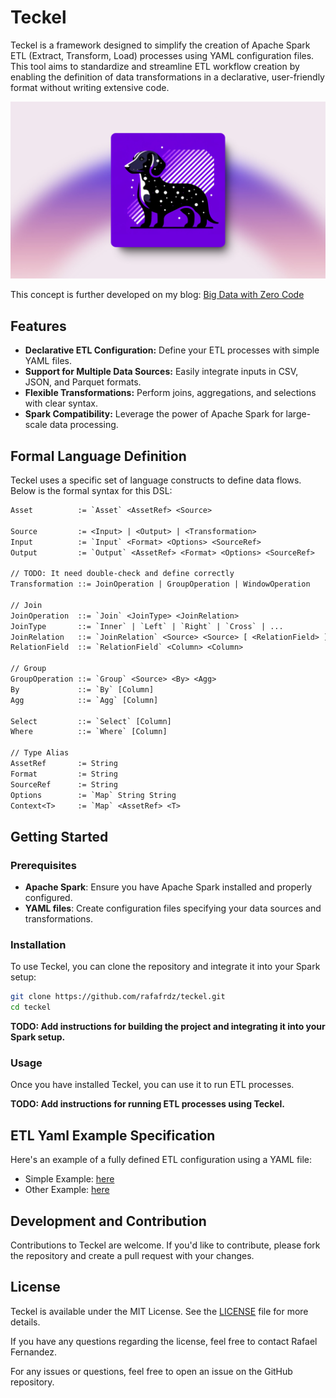 # Teckel

Teckel is a framework designed to simplify the creation of Apache Spark ETL (Extract, Transform,
Load) processes using YAML configuration files. This tool aims to standardize and streamline ETL workflow creation by
enabling the definition of data transformations in a declarative, user-friendly format without writing extensive code.

![Logo](./docs/images/teckle-banner.png)

This concept is further developed on my
blog: [Big Data with Zero Code](https://blog.rafaelfernandez.dev/posts/big-data-with-zero-code/)

## Features

- **Declarative ETL Configuration:** Define your ETL processes with simple YAML files.
- **Support for Multiple Data Sources:** Easily integrate inputs in CSV, JSON, and Parquet formats.
- **Flexible Transformations:** Perform joins, aggregations, and selections with clear syntax.
- **Spark Compatibility:** Leverage the power of Apache Spark for large-scale data processing.

## Formal Language Definition

Teckel uses a specific set of language constructs to define data flows. Below is the formal syntax for this DSL:

```txt
Asset          := `Asset` <AssetRef> <Source>

Source         := <Input> | <Output> | <Transformation>
Input          := `Input` <Format> <Options> <SourceRef>
Output         := `Output` <AssetRef> <Format> <Options> <SourceRef>

// TODO: It need double-check and define correctly
Transformation ::= JoinOperation | GroupOperation | WindowOperation

// Join
JoinOperation  ::= `Join` <JoinType> <JoinRelation>
JoinType       ::= `Inner` | `Left` | `Right` | `Cross` | ...
JoinRelation   ::= `JoinRelation` <Source> <Source> [ <RelationField> ] 
RelationField  ::= `RelationField` <Column> <Column>

// Group
GroupOperation ::= `Group` <Source> <By> <Agg>
By             ::= `By` [Column]
Agg            ::= `Agg` [Column]

Select         ::= `Select` [Column]
Where          ::= `Where` [Column]

// Type Alias
AssetRef       := String
Format         := String
SourceRef      := String
Options        := `Map` String String
Context<T>     := `Map` <AssetRef> <T>
```

## Getting Started

### Prerequisites

- **Apache Spark**: Ensure you have Apache Spark installed and properly configured.
- **YAML files**: Create configuration files specifying your data sources and transformations.

### Installation

To use Teckel, you can clone the repository and integrate it into your Spark setup:

```bash
git clone https://github.com/rafafrdz/teckel.git
cd teckel
```

**TODO: Add instructions for building the project and integrating it into your Spark setup.**

### Usage

Once you have installed Teckel, you can use it to run ETL processes.

**TODO: Add instructions for running ETL processes using Teckel.**

## ETL Yaml Example Specification

Here's an example of a fully defined ETL configuration using a YAML file:

- Simple Example: [here](./docs/etl/simple.yaml)
- Other Example: [here](./docs/etl/example.yaml)

## Development and Contribution

Contributions to Teckel are welcome. If you'd like to contribute, please fork the repository and create a pull request
with your changes.

## License

Teckel is available under the MIT License. See the [LICENSE](./LICENSE) file for more details.

If you have any questions regarding the license, feel free to contact Rafael Fernandez.

For any issues or questions, feel free to open an issue on the GitHub repository.